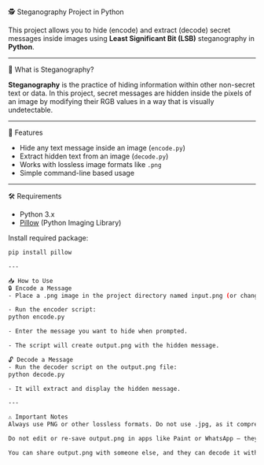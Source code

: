 🕵️ Steganography Project in Python

This project allows you to hide (encode) and extract (decode) secret messages inside images using **Least Significant Bit (LSB)** steganography in **Python**.

---

📌 What is Steganography?

**Steganography** is the practice of hiding information within other non-secret text or data. In this project, secret messages are hidden inside the pixels of an image by modifying their RGB values in a way that is visually undetectable.

---

🚀 Features

- Hide any text message inside an image (`encode.py`)
- Extract hidden text from an image (`decode.py`)
- Works with lossless image formats like `.png`
- Simple command-line based usage

---

🛠️ Requirements

- Python 3.x
- [Pillow](https://pypi.org/project/Pillow/) (Python Imaging Library)

Install required package:

```bash
pip install pillow

---

📥 How to Use
🔒 Encode a Message
- Place a .png image in the project directory named input.png (or change the filename in encode.py).

- Run the encoder script:
python encode.py

- Enter the message you want to hide when prompted.

- The script will create output.png with the hidden message.

🔓 Decode a Message
- Run the decoder script on the output.png file:
python decode.py

- It will extract and display the hidden message.

---

⚠️ Important Notes
Always use PNG or other lossless formats. Do not use .jpg, as it compresses the image and may corrupt the hidden data.

Do not edit or re-save output.png in apps like Paint or WhatsApp — they may alter pixel data and break decoding.

You can share output.png with someone else, and they can decode it with decode.py.
